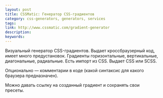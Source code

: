 ```yaml
---
layout: post
title: CSSMatic: Генератор CSS-градиентов
category: css-generators, generators, services
tags:
link: http://www.cssmatic.com/gradient-generator
description:
keywords:
---
```


<p>Визуальный генератор CSS-градиентов. Выдает кроссбраузерный код, имеет много предустановок. Градиенты горизонтальные, вертикальные, диагональные, радиальные. Есть импорт из CSS. Выдает CSS или SCSS.</p>
<p>Опционально — комментарии в коде (какой синтаксис для какого браузера предназначен).</p>
<p>Можно давать ссылку на созданный градиент и сохранять свои пресеты.</p>
